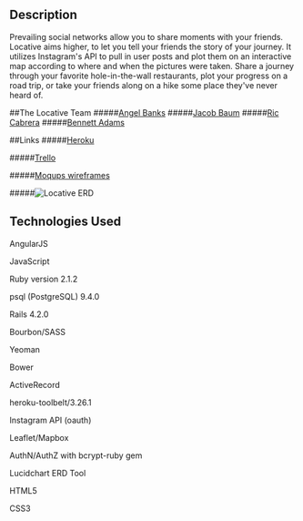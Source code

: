 ## Description
Prevailing social networks allow you to share moments with your friends. Locative aims higher, to let you tell your friends the story of your journey. It utilizes Instagram's API to pull in user posts and plot them on an interactive map according to where and when the pictures were taken. Share a journey through your favorite hole-in-the-wall restaurants, plot your progress on a road trip, or take your friends along on a hike some place they've never heard of. 

##The Locative Team
#####[Angel Banks](https://github.com/ambanks)
#####[Jacob Baum](https://github.com/jacobbaum)
#####[Ric Cabrera](https://github.com/riccabrera)
#####[Bennett Adams](https://github.com/bennettatoms)

##Links
#####[Heroku](https://)

#####[Trello](https://trello.com/b/nl75bVQK/locative)

#####[Moqups wireframes](https://moqups.com/angelicambanks@gmail.com/mjO9Xmit)

#####![Locative ERD](http://i.imgur.com/Y4o4Ob4.jpg)


## Technologies Used

AngularJS

JavaScript

Ruby version 2.1.2

psql (PostgreSQL) 9.4.0

Rails 4.2.0

Bourbon/SASS

Yeoman

Bower

ActiveRecord

heroku-toolbelt/3.26.1

Instagram API (oauth)

Leaflet/Mapbox

AuthN/AuthZ with bcrypt-ruby gem

Lucidchart ERD Tool

HTML5

CSS3